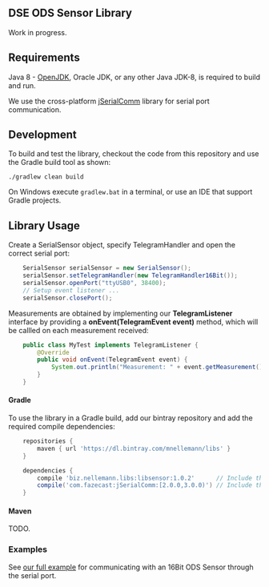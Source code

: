 DSE ODS Sensor Library
----------------------

Work in progress.


## Requirements

Java 8 - [OpenJDK](https://adoptopenjdk.net/), Oracle JDK, or any other Java JDK-8, is required to build and run.

We use the cross-platform [jSerialComm](https://fazecast.github.io/jSerialComm/) library for serial port communication.

## Development

To build and test the library, checkout the code from this repository and use the Gradle build tool as shown:

    ./gradlew clean build

On Windows execute ```gradlew.bat``` in a terminal, or use an IDE that support Gradle projects.


## Library Usage

Create a SerialSensor object, specify TelegramHandler and open the correct serial port:

```java
    SerialSensor serialSensor = new SerialSensor();
    serialSensor.setTelegramHandler(new TelegramHandler16Bit());
    serialSensor.openPort("ttyUSB0", 38400);
    // Setup event listener ...
    serialSensor.closePort();
```

Measurements are obtained by implementing our **TelegramListener** interface by providing a **onEvent(TelegramEvent event)** method, which will be callled on each measurement received:

```java
    public class MyTest implements TelegramListener {
        @Override
        public void onEvent(TelegramEvent event) {
            System.out.println("Measurement: " + event.getMeasurement());
        }
    }
```

#### Gradle

To use the library in a Gradle build, add our bintray repository and add the required compile dependencies:


```groovy
    repositories {
        maven { url 'https://dl.bintray.com/mnellemann/libs' }
    }

    dependencies {
        compile 'biz.nellemann.libs:libsensor:1.0.2'      // Include the DSE library
        compile('com.fazecast:jSerialComm:[2.0.0,3.0.0)') // Include the jSerialComm library
    }
```


#### Maven

TODO.


### Examples

See [our full example](https://bitbucket.org/nellemann_biz/libsensor/src/master/src/main/java/biz/nellemann/libsensor/SerialDemo.java) for communicating with an 16Bit ODS Sensor through the serial port.
